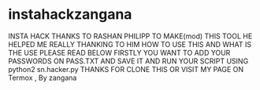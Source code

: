 # instahackzangana
INSTA HACK THANKS TO RASHAN PHILIPP TO MAKE(mod) THIS TOOL HE HELPED ME REALLY THANKING TO HIM HOW TO USE THIS AND WHAT IS THE USE PLEASE READ BELOW FIRSTLY YOU WANT TO ADD YOUR PASSWORDS ON PASS.TXT AND SAVE IT AND RUN YOUR SCRIPT USING python2 sn.hacker.py THANKS FOR CLONE THIS OR VISIT MY PAGE  ON Termox , By zangana
